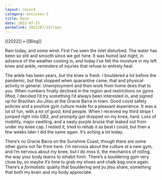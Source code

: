 ```yaml
---
layout: record
category: excurses-3
title: Rain
date: 2022-07-15
permalink: 2022/07/15/rain
---
```


[[2022]] • [[Blog]]

Rain today, and some wind. First I’ve seen the inlet disturbed. The water has been so still and smooth since we got here. It was humid last night, in advance of the weather coming in, and today I’ve felt the moisture in my left knee and ankle, reminders of injuries that refuse to entirely heal.

The ankle has been years, but the knee is fresh. I bouldered a lot before the pandemic, but that stopped when quarantine came, that and physical activity in general. Unemployment and then work from home does that to you. When numbers finally declined in the region and restrictions on gyms lifted, I decided I’d try something I’d always been interested in, and signed up for Brazilian Jiu-Jitsu at the Gracie Barra in town. Good covid safety policies and a positive gym culture made for a pleasant experience. It was a lot of fun, with a lot of good, kind people. When I received my third stripe I jumped right into GB2, and promptly got dropped on my knee, hard. Loss of mobility, major swelling, and a nasty purple bruise that leaked out from under my knee cap. I rested it, tried to rehab it as best I could, but then a few weeks later I did the same again. It’s aching a lot today.

There’s no Gracie Barra on the Sunshine Coast, though there are some other gyms not far from here. I’m nervous about the culture at a new gym, and I’m nervous about my knee, but I do miss it, the mechanics of rolling, the way your body learns to inhabit form. There’s a bouldering gym very close by, so maybe it’s time to grab my shoes and chalk bag once again. There’s a *formalistic* quality that bouldering and jiu jitsu share, something that both my brain and my body appreciate.
